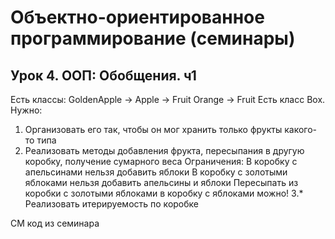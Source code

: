 # Объектно-ориентированное программирование (семинары)
## Урок 4. ООП: Обобщения. ч1
Есть классы: GoldenApple -> Apple -> Fruit
Orange -> Fruit
Есть класс Box. Нужно:
1. Организовать его так, чтобы он мог хранить только фрукты какого-то типа
2. Реализовать методы добавления фрукта, пересыпания в другую коробку, получение сумарного веса
Ограничения:
В коробку с апельсинами нельзя добавить яблоки
В коробку с золотыми яблоками нельзя добавить апельсины и яблоки
Пересыпать из коробки с золотыми яблоками в коробку с яблоками можно!
3.* Реализовать итерируемость по коробке

СМ код из семинара